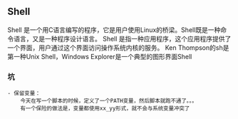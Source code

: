 ## Shell
Shell 是一个用C语言编写的程序，它是用户使用Linux的桥梁。Shell既是一种命令语言，又是一种程序设计语言。
Shell 是指一种应用程序，这个应用程序提供了一个界面，用户通过这个界面访问操作系统内核的服务。
Ken Thompson的sh是第一种Unix Shell，Windows Explorer是一个典型的图形界面Shell

### 坑
    - 保留变量：
        今天在写一个脚本的时候，定义了一个PATH变量，然后脚本就跑不通了。。。
        有一个保险的做法是，变量都使用xx_yy形式，就不会与系统变量冲突了
